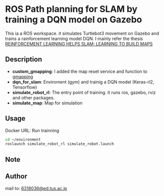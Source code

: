 # ROS Path planning for SLAM by training a DQN model on Gazebo
This ia a ROS workspace. it simulates Turtlebot3 movement on Gazebo and trains a rainforcement learning model DQN. 
I mainly refer the thesis [REINFORCEMENT LEARNING HELPS SLAM: LEARNING TO BUILD MAPS](https://www.researchgate.net/publication/343874756_REINFORCEMENT_LEARNING_HELPS_SLAM_LEARNING_TO_BUILD_MAPS)
## Description
* **custom\_gmapping**: I added the map reset service and function to [gmapping](https://github.com/ros-perception/slam\_gmapping) 
* **dqn\_for\_slam**: Enviroment (gym) and trainig a DQN model (Keras-rl2, Tensorflow) 
* **simulate\_robot\_rl**: The entry point of training. it runs ros, gazebo, rviz and other packages. 
* **simulate\_map**: Map for simulation 
## Usage
Docker URL:
Run trainning 
 ```bash
cd ~/environment
roslaunch simulate_robot_rl simulate_robot.launch
```
## Note


## Author
mail to: 6318036@ed.tus.ac.jp



